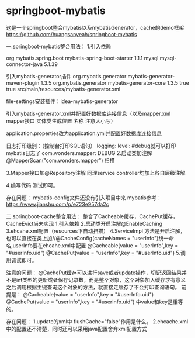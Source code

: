 # springboot-mybatis
这是一个springboot整合mybatis以及mybatisGenerator，cache的demo框架
https://github.com/huangsanyeah/springboot-mybatis


一.springboot-mybatis整合用法：
1.引入依赖

<dependency>
		<groupId>org.mybatis.spring.boot</groupId>
		<artifactId>mybatis-spring-boot-starter</artifactId>
		<version>1.1.1</version>
</dependency>
<dependency>
		<groupId> mysql</groupId>
		<artifactId> mysql-connector-java</artifactId>
		<version> 5.1.39</version>
</dependency>

引入mybatis-generator插件
	<plugin>
				<groupId>org.mybatis.generator</groupId>
				<artifactId>mybatis-generator-maven-plugin</artifactId>
				<version>1.3.5</version>
				<dependencies>
					<dependency>
						<groupId>org.mybatis.generator</groupId>
						<artifactId>mybatis-generator-core</artifactId>
						<version>1.3.5</version>
					</dependency>
				</dependencies>
				<configuration>
					<!--允许移动生成的文件 -->
					<verbose>true</verbose>
					<!-- 是否覆盖 -->
					<overwrite>true</overwrite>
					<!-- 自动生成的配置 -->
					<configurationFile>
						src/main/resources/mybatis-generator.xml</configurationFile>
				</configuration>
	</plugin>
	
file-settings安装插件：idea-mybatis-generator

引入mybatis-generator.xml并配置好数据库连接信息（以及mapper.xml mapper接口 实体类生成位置 名称 注意大小写）

application.properties改为application.yml并配置好数据库连接信息

日志打印级别：（控制台打印SQL语句）
logging:
         level:
               #debug就可以打印mybatis日志了
               com.wonders.mapper: DEBUG
2.启动类加注解@MapperScan("com.wonders.mapper") 扫描

3.Mapper接口加@Repository注解 同理service controller均加上各自层级注解

4.编写代码 测试即可。

存在问题：
mybatis-config文件还没有引入项目中来
mybatis参考：
https://www.jianshu.com/p/e723e957da2c



二.springboot-cache整合用法：
整合了Cacheable缓存，CachePut缓存，CacheEvict尚未实现
1.引入依赖
2.启动类开启注解@EnableCaching
3.ehcahe.xml配置（resources下自动扫描）
4.ServiceImpl
方法是开启注解，也可以直接在类上加//@CacheConfig(cacheNames = "userInfo")统一命名,userInfo要在ehcahe.xml中配置
@Cacheable(value = "userInfo",key = "#userInfo.uid")
@CachePut(value = "userInfo",key = "#userInfo.uid")
5.调用调试即可。

注意的问题：
@CachePut缓存可以进行save或者update操作，切记返回结果并不是int类型的更新或者保存记录数，而是整个对象，这个对象加入缓存才有意义
之后调用根据主键查询这个对象的方法，就直接走缓存了不会打印查询语句。
前提是： @Cacheable(value = "userInfo",key = "#userInfo.uid")
        @CachePut(value = "userInfo",key = "#userInfo.uid")
中value和key是相等的。

存在问题：
1.update的xml中 flushCache="false"作用是什么。
2.ehcache.xml中的配置还不清楚，同时还可以采用java配置舍弃xml配置方式